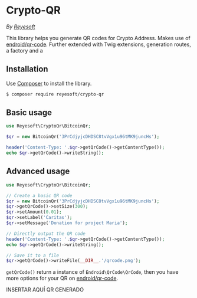 # Crypto-QR

*By [Reyesoft](http://reyesoft.com/)*

This library helps you generate QR codes for Crypto Address. Makes use of [endroid/qr-code](https://github.com/endroid/qr-code). Further extended with Twig extensions, generation routes, a factory and a

## Installation

Use [Composer](https://getcomposer.org/) to install the library.

``` bash
$ composer require reyesoft/crypto-qr
```

## Basic usage

```php
use Reyesoft\CryptoQr\BitcoinQr;

$qr = new BitcoinQr('3PrCdjyjcDHDSC8tvVgx1u96tMK9juncHs');

header('Content-Type: '.$qr->getQrCode()->getContentType());
echo $qr->getQrCode()->writeString();
```

## Advanced usage

```php
use Reyesoft\CryptoQr\BitcoinQr;

// Create a basic QR code
$qr = new BitcoinQr('3PrCdjyjcDHDSC8tvVgx1u96tMK9juncHs');
$qr->getQrCode()->setSize(300);
$qr->setAmount(0.01);
$qr->setLabel('Caritas');
$qr->setMessage('Donation for project Maria');

// Directly output the QR code
header('Content-Type: '.$qr->getQrCode()->getContentType());
echo $qr->getQrCode()->writeString();

// Save it to a file
$qr->getQrCode()->writeFile(__DIR__.'/qrcode.png');
```

`getQrCode()` return a instance of `Endroid\QrCode\QrCode`, then you have more options for your QR on
[endroid/qr-code](https://github.com/endroid/qr-code/blob/master/README.md#advanced-usage).


INSERTAR AQUÍ QR GENERADO
